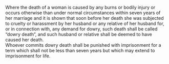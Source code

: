 Where the death of a woman is caused by any burns or bodily injury or occurs otherwise than under normal circumstances within seven years of her marriage and it is shown that soon before her death she was subjected to cruelty or harassment by her husband or any relative of her husband for, or in connection with, any demand for dowry, such death shall be called “dowry death”, and such husband or relative shall be deemed to have caused her death.</br>
Whoever commits dowry death shall be punished with imprisonment for a term which shall not be less than seven years but which may extend to imprisonment for life.
	
